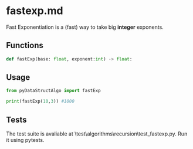 # fastexp.md

Fast Exponentiation is a (fast) way to take big **integer** exponents.

## Functions

```python
def fastExp(base: float, exponent:int) -> float:
```

## Usage

```python
from pyDataStructAlgo import fastExp

print(fastExp(10,3)) #1000
```

## Tests

The test suite is avaliable at \test\algorithms\recursion\test_fastexp.py. Run it using pytests.
